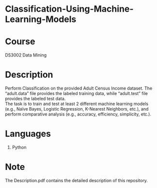 # Classification-Using-Machine-Learning-Models
# Course
DS3002 Data Mining <br />

# Description

Perform Classification on the provided Adult Census Income dataset. The “adult.data” file provides the labeled training data, while “adult.test” file provides the labeled test data. <br />
The task is to train and test at least 2 different machine learning models (e.g., Naïve Bayes, Logistic Regression, K-Nearest Neighbors, etc.), and perform comparative analysis (e.g., accuracy, efficiency, simplicity, etc.). <br />

# Languages

1. Python <br />

# Note
The Description.pdf contains the detailed description of this repository. <br />

